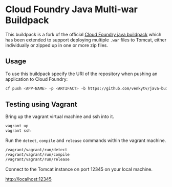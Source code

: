 # Cloud Foundry Java Multi-war Buildpack

This buildpack is a fork of the official [Cloud Foundry java buildpack](https://github.com/cloudfoundry/java-buildpack.git) which has been extended to support deploying multiple `.war` files to Tomcat, either individually or zipped up in one or more zip files.

## Usage
To use this buildpack specify the URI of the repository when pushing an application to Cloud Foundry:

```bash
cf push <APP-NAME> -p <ARTIFACT> -b https://github.com/venkytv/java-buildpack.git
```

## Testing using Vagrant

Bring up the vagrant virtual machine and ssh into it.

```bash
vagrant up
vagrant ssh
```

Run the `detect`, `compile` and `release` commands within the vagrant machine.

```bash
/vagrant/vagrant/run/detect
/vagrant/vagrant/run/compile
/vagrant/vagrant/run/release
```

Connect to the Tomcat instance on port 12345 on your local machine.

[http://localhost:12345](http://localhost:12345)
